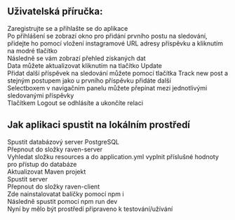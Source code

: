 ## Uživatelská příručka:

Zaregistrujte se a přihlašte se do aplikace <br>
Po přihlášení se zobrazí okno pro přidání prvního postu na sledování, přidejte ho pomocí vložení instagramové URL adresy příspěvku a kliknutím na modré tlačítko <br>
Následně se vám zobrazí přehled získaných dat <br>
Data můžete aktualizovat kliknutím na tlačítko Update <br>
Přidat další příspěvek na sledování můžete pomocí tlačítka Track new post a stejným postupem jako u prvního příspěvku přidáte další <br>
Selectboxem v navigačním panelu můžete přepínat mezi jednotlivými sledovanými příspěvky <br>
Tlačítkem Logout se odhlásíte a ukončíte relaci <br>

## Jak aplikaci spustit na lokálním prostředí
Spustit databázový server PostgreSQL <br>
Přepnout do složky raven-server <br>
Vyhledat složku resources a do application.yml vyplnit příslušné hodnoty pro přístup do databáze <br>
Aktualizovat Maven projekt <br>
Spustit server <br>
Přepnout do složky raven-client <br>
Zde nainstalovatat balíčky pomocí npm i <br>
Následně spustit pomocí npm run dev <br>
Nyní by mělo být prostředí připraveno k testování/užívání <br>
